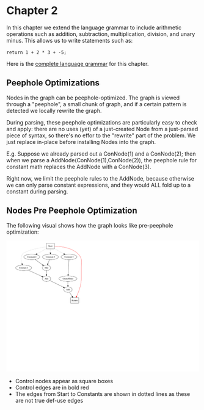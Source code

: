 # Chapter 2

In this chapter we extend the language grammar to include arithmetic operations such as addition, subtraction,
multiplication, division, and unary minus. This allows us to write statements such as:

```
return 1 + 2 * 3 + -5;
```

Here is the [complete language grammar](docs/02-grammar.md) for this chapter. 

## Peephole Optimizations

Nodes in the graph can be peephole-optimized.  The graph is viewed through a
"peephole", a small chunk of graph, and if a certain pattern is detected we
locally rewrite the graph.

During parsing, these peephole optimizations are particularly easy to check and
apply: there are no uses (yet) of a just-created Node from a just-parsed piece
of syntax, so there's no effor to the "rewrite" part of the problem.  We just
replace in-place before installing Nodes into the graph.

E.g. Suppose we already parsed out a ConNode(1) and a ConNode(2); then when we
parse a AddNode(ConNode(1),ConNode(2)), the peephole rule for constant math
replaces the AddNode with a ConNode(3).

Right now, we limit the peephole rules to the AddNode, because otherwise we can
only parse constant expressions, and they would ALL fold up to a constant
during parsing.


## Nodes Pre Peephole Optimization

The following visual shows how the graph looks like pre-peephole optimization:

![Example Visual](./docs/02-pre-peephole-ex1.svg)

* Control nodes appear as square boxes
* Control edges are in bold red
* The edges from Start to Constants are shown in dotted lines as these are not true def-use edges